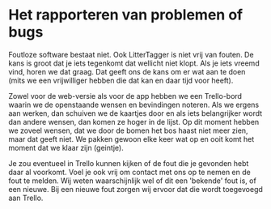 # Het rapporteren van problemen of bugs

Foutloze software bestaat niet. Ook LitterTagger is niet vrij van fouten. De kans is groot dat je iets tegenkomt dat wellicht niet klopt.
Als je iets vreemd vind, horen we dat graag. Dat geeft ons de kans om er wat aan te doen (mits we een vrijwilliger hebben die dat kan en daar tijd voor heeft).

Zowel voor de web-versie als voor de app hebben we een Trello-bord waarin we de openstaande wensen en bevindingen noteren.
Als we ergens aan werken, dan schuiven we de kaartjes door en als iets belangrijker wordt dan andere wensen, dan komen ze hoger in de lijst.
Op dit moment hebben we zoveel wensen, dat we door de bomen het bos haast niet meer zien, maar dat geeft niet.
We pakken gewoon elke keer wat op en ooit komt het moment dat we klaar zijn (geintje).

Je zou eventueel in Trello kunnen kijken of de fout die je gevonden hebt daar al voorkomt. Voel je ook vrij om contact met ons op te nemen en de fout te melden.
Wij weten waarschijnlijk wel of dit een 'bekende' fout is, of een nieuwe. Bij een nieuwe fout zorgen wij ervoor dat die wordt toegevoegd aan Trello.
